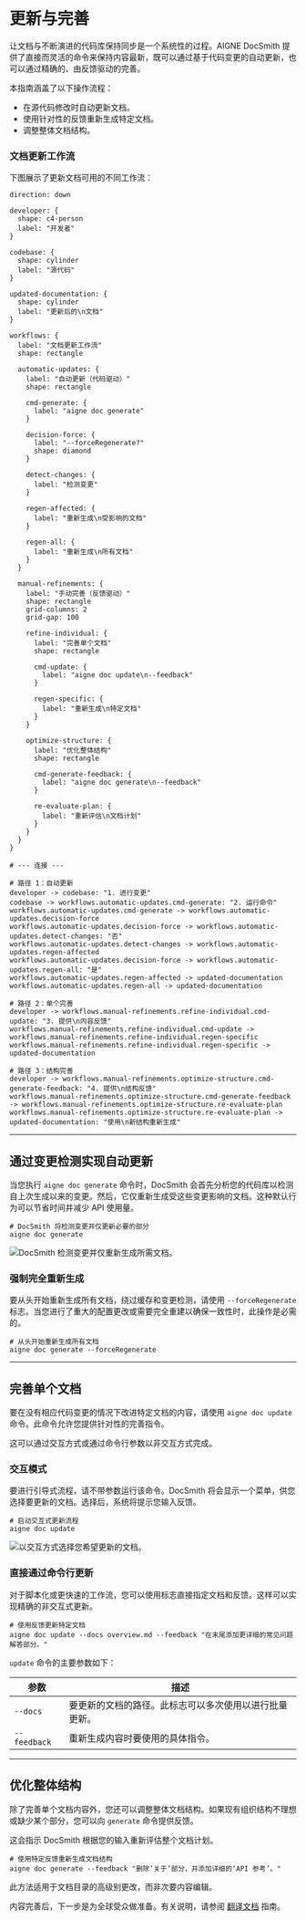 # 更新与完善

让文档与不断演进的代码库保持同步是一个系统性的过程。AIGNE DocSmith 提供了直接而灵活的命令来保持内容最新，既可以通过基于代码变更的自动更新，也可以通过精确的、由反馈驱动的完善。

本指南涵盖了以下操作流程：

- 在源代码修改时自动更新文档。
- 使用针对性的反馈重新生成特定文档。
- 调整整体文档结构。

### 文档更新工作流

下图展示了更新文档可用的不同工作流：

```d2 文档更新工作流
direction: down

developer: {
  shape: c4-person
  label: "开发者"
}

codebase: {
  shape: cylinder
  label: "源代码"
}

updated-documentation: {
  shape: cylinder
  label: "更新后的\n文档"
}

workflows: {
  label: "文档更新工作流"
  shape: rectangle

  automatic-updates: {
    label: "自动更新（代码驱动）"
    shape: rectangle

    cmd-generate: {
      label: "aigne doc generate"
    }

    decision-force: {
      label: "--forceRegenerate?"
      shape: diamond
    }

    detect-changes: {
      label: "检测变更"
    }

    regen-affected: {
      label: "重新生成\n受影响的文档"
    }

    regen-all: {
      label: "重新生成\n所有文档"
    }
  }

  manual-refinements: {
    label: "手动完善（反馈驱动）"
    shape: rectangle
    grid-columns: 2
    grid-gap: 100

    refine-individual: {
      label: "完善单个文档"
      shape: rectangle

      cmd-update: {
        label: "aigne doc update\n--feedback"
      }

      regen-specific: {
        label: "重新生成\n特定文档"
      }
    }

    optimize-structure: {
      label: "优化整体结构"
      shape: rectangle

      cmd-generate-feedback: {
        label: "aigne doc generate\n--feedback"
      }

      re-evaluate-plan: {
        label: "重新评估\n文档计划"
      }
    }
  }
}

# --- 连接 ---

# 路径 1：自动更新
developer -> codebase: "1. 进行变更"
codebase -> workflows.automatic-updates.cmd-generate: "2. 运行命令"
workflows.automatic-updates.cmd-generate -> workflows.automatic-updates.decision-force
workflows.automatic-updates.decision-force -> workflows.automatic-updates.detect-changes: "否"
workflows.automatic-updates.detect-changes -> workflows.automatic-updates.regen-affected
workflows.automatic-updates.decision-force -> workflows.automatic-updates.regen-all: "是"
workflows.automatic-updates.regen-affected -> updated-documentation
workflows.automatic-updates.regen-all -> updated-documentation

# 路径 2：单个完善
developer -> workflows.manual-refinements.refine-individual.cmd-update: "3. 提供\n内容反馈"
workflows.manual-refinements.refine-individual.cmd-update -> workflows.manual-refinements.refine-individual.regen-specific
workflows.manual-refinements.refine-individual.regen-specific -> updated-documentation

# 路径 3：结构完善
developer -> workflows.manual-refinements.optimize-structure.cmd-generate-feedback: "4. 提供\n结构反馈"
workflows.manual-refinements.optimize-structure.cmd-generate-feedback -> workflows.manual-refinements.optimize-structure.re-evaluate-plan
workflows.manual-refinements.optimize-structure.re-evaluate-plan -> updated-documentation: "使用\n新结构重新生成"
```

---

## 通过变更检测实现自动更新

当您执行 `aigne doc generate` 命令时，DocSmith 会首先分析您的代码库以检测自上次生成以来的变更。然后，它仅重新生成受这些变更影响的文档。这种默认行为可以节省时间并减少 API 使用量。

```shell icon=lucide:terminal
# DocSmith 将检测变更并仅更新必要的部分
aigne doc generate
```

![DocSmith 检测变更并仅重新生成所需文档。](https://docsmith.aigne.io/image-bin/uploads/21a76b2f65d14d16a49c13d800f1e2c1.png)

### 强制完全重新生成

要从头开始重新生成所有文档，绕过缓存和变更检测，请使用 `--forceRegenerate` 标志。当您进行了重大的配置更改或需要完全重建以确保一致性时，此操作是必需的。

```shell icon=lucide:terminal
# 从头开始重新生成所有文档
aigne doc generate --forceRegenerate
```

---

## 完善单个文档

要在没有相应代码变更的情况下改进特定文档的内容，请使用 `aigne doc update` 命令。此命令允许您提供针对性的完善指令。

这可以通过交互方式或通过命令行参数以非交互方式完成。

### 交互模式

要进行引导式流程，请不带参数运行该命令。DocSmith 将会显示一个菜单，供您选择要更新的文档。选择后，系统将提示您输入反馈。

```shell icon=lucide:terminal
# 启动交互式更新流程
aigne doc update
```

![以交互方式选择您希望更新的文档。](https://docsmith.aigne.io/image-bin/uploads/75e9cf9823bb369c3d2b5a2e2da4ac06.png)

### 直接通过命令行更新

对于脚本化或更快速的工作流，您可以使用标志直接指定文档和反馈。这样可以实现精确的非交互式更新。

```shell icon=lucide:terminal
# 使用反馈更新特定文档
aigne doc update --docs overview.md --feedback "在末尾添加更详细的常见问题解答部分。"
```

`update` 命令的主要参数如下：

| 参数 | 描述 |
| --- | --- |
| `--docs` | 要更新的文档的路径。此标志可以多次使用以进行批量更新。 |
| `--feedback` | 重新生成内容时要使用的具体指令。 |

---

## 优化整体结构

除了完善单个文档内容外，您还可以调整整体文档结构。如果现有组织结构不理想或缺少某个部分，您可以向 `generate` 命令提供反馈。

这会指示 DocSmith 根据您的输入重新评估整个文档计划。

```shell icon=lucide:terminal
# 使用特定反馈重新生成文档结构
aigne doc generate --feedback "删除‘关于’部分，并添加详细的‘API 参考’。"
```

此方法适用于文档目录的高级别更改，而非次要内容编辑。

内容完善后，下一步是为全球受众做准备。有关说明，请参阅 [翻译文档](./features-translate-documentation.md) 指南。